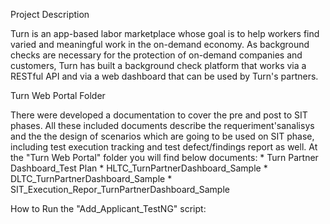 Project Description

Turn is an app-based labor marketplace whose goal is to help workers find varied and meaningful work in the on-demand economy. As    background checks are necessary for the protection of on-demand companies and customers, Turn has built a background check platform that works via a RESTful API and via a web dashboard that can be used by Turn's partners.

Turn Web Portal Folder 

There were developed a documentation to cover the pre and post to SIT phases. All these included documents describe the requeriment'sanalisys and the the design of scenarios which are going to be used on SIT phase, including test execution tracking and test defect/findings report as well. At the "Turn Web Portal" folder you will find below documents:
       * Turn Partner Dashboard_Test Plan
       * HLTC_TurnPartnerDashboard_Sample
       * DLTC_TurnPartnerDashboard_Sample
       * SIT_Execution_Repor_TurnPartnerDashboard_Sample

How to Run the "Add_Applicant_TestNG" script:
